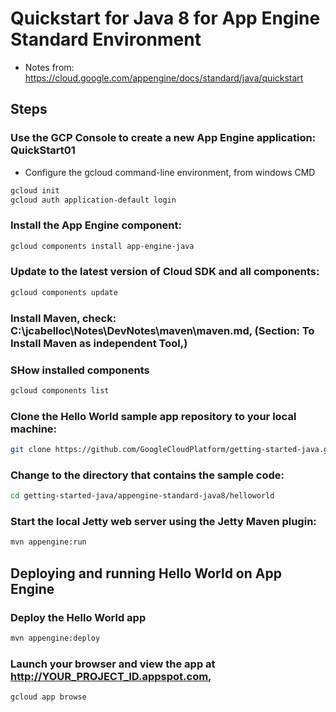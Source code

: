 # Quickstart for Java 8 for App Engine Standard Environment

* Notes from: https://cloud.google.com/appengine/docs/standard/java/quickstart

## Steps

### Use the GCP Console to create a new App Engine application: QuickStart01
* Configure the gcloud command-line environment, from windows CMD
```bash
gcloud init
gcloud auth application-default login
```

### Install the App Engine component:
```bash
gcloud components install app-engine-java
```

### Update to the latest version of Cloud SDK and all components:
```bash
gcloud components update 
```

### Install Maven, check: C:\jcabelloc\Notes\DevNotes\maven\maven.md, (Section: To Install Maven as independent Tool,)


### SHow installed components
```bash
gcloud components list
```

### Clone the Hello World sample app repository to your local machine:
```bash
git clone https://github.com/GoogleCloudPlatform/getting-started-java.git
```

### Change to the directory that contains the sample code:
```bash
cd getting-started-java/appengine-standard-java8/helloworld
```

### Start the local Jetty web server using the Jetty Maven plugin:
```bash
mvn appengine:run
```

## Deploying and running Hello World on App Engine
### Deploy the Hello World app
```bash
mvn appengine:deploy
```

### Launch your browser and view the app at http://YOUR_PROJECT_ID.appspot.com,
```bash
gcloud app browse
```